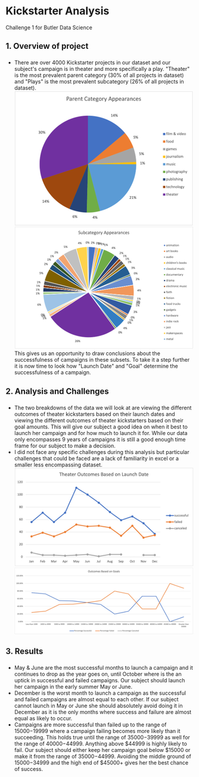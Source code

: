 # Kickstarter Analysis
Challenge 1 for Butler Data Science

## 1. Overview of project
### 
* There are over 4000 Kickstarter projects in our dataset and our subject's campaign is in theater and more specifically a play. "Theater" is the most prevalent parent category (30% of all projects in dataset) and "Plays" is the most prevalent subcategory (26% of all projects in dataset). 
![Count of Parent Category](https://github.com/coxjack/ExcelChallenge1/blob/main/AdditionalSupportingImages/ParentCategoryTotal.png)
![Count of Subcategory](https://github.com/coxjack/ExcelChallenge1/blob/main/AdditionalSupportingImages/SubcategoryTotal.png)
This gives us an opportunity to draw conclusions about the successfulness of campaigns in these subsets. To take it a step further it is now time to look how "Launch Date" and "Goal" determine the successfulness of a campaign.

## 2. Analysis and Challenges
###
* The two breakdowns of the data we will look at are viewing the different outcomes of theater kickstarters based on their launch dates and viewing the different outcomes of theater kickstarters based on their goal amounts. This will give our subject a good idea on when it best to launch her campaign and for how much to launch it for. While our data only encompasses 9 years of campaigns it is still a good enough time frame for our subject to make a decision.
* I did not face any specific challenges during this analysis but particular challenges that could be faced are a lack of familiarity in excel or a smaller less encompassing dataset.
![Theater Outcomes by Launch Date](https://github.com/coxjack/ExcelChallenge1/blob/main/Resources/Theater_Outcomes_vs_Launch.png)
![Outcomes Based on Goals](https://github.com/coxjack/ExcelChallenge1/blob/main/Resources/Outcomes_vs_Goals.png)
## 3. Results
###
* May & June are the most successful months to launch a campaign and it continues to drop as the year goes on, until October where is the an uptick in successful and failed campaigns. Our subject should launch her campaign in the early summer May or June.
* December is the worst month to launch a campaign as the successful and failed campaigns are almost equal to each other. If our subject cannot launch in May or June she should absolutely avoid doing it in December as it is the only months where success and failure are almost equal as likely to occur.
* Campaigns are more successful than failed up to the range of $15000-$19999 where a campaign failing becomes more likely than it succeeding. This holds true until the range of $35000-$39999 as well for the range of $40000-$44999. Anything above $44999 is highly likely to fail. Our subject should either keep her campaign goal below $15000 or make it from the range of $35000-$44999. Avoiding the middle ground of $15000-$34999 and the high end of $45000+ gives her the best chance of success.





